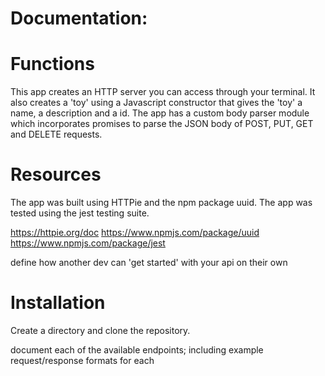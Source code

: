 # Documentation:

# Functions

This app creates an HTTP server you can access through your terminal. It also creates a 'toy' using a Javascript constructor that gives the 'toy' a name, a description and a id. The app has a custom body parser module which incorporates promises to parse the JSON body of POST, PUT, GET and DELETE requests.

# Resources

The app was built using HTTPie and the npm package uuid. The app was tested using the jest testing suite.

https://httpie.org/doc
https://www.npmjs.com/package/uuid
https://www.npmjs.com/package/jest

define how another dev can 'get started' with your api on their own

# Installation

Create a directory and clone the repository.

document each of the available endpoints; including example request/response formats for each
